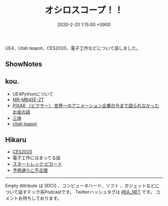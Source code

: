 ﻿---
actor_ids:
  - kou
  - hikaru
audio_file_path: /audio/22.mp3
audio_file_size: 32MB
date: 2020-2-20 1:15:00 +0900
description: UE4、Utah teapot、CES2020、電子工作などについて話しました。
duration: "71:00"
layout: article
title: 22. オシロスコープ！！
---

UE4、Utah teapot、CES2020、電子工作などについて話しました。

## ShowNotes
## kou.
- UE4Pythonについて
- [MR-MB45E-ZT](https://product.rakuten.co.jp/product/-/127800af1a917e926a59a778812d4517/?scid=s_kwa_pla_app&gclid=Cj0KCQiA4NTxBRDxARIsAHyp6gCTw7zKNL9rNTsYM18-2-1i4FeN7G8w4BjkKrxhX_ttn3IktHs_lGMaAjm6EALw_wcB&gclsrc=aw.ds)
- [PIXAR 〈ピクサー〉 世界一のアニメーション企業の今まで語られなかったお金の話](https://www.amazon.co.jp/dp/B07PQDKFMR/ref=dp-kindle-redirect?_encoding=UTF8&btkr=1)
- [三体](https://www.amazon.co.jp/dp/B07TS9XTSD/)
- [Utah teapot](https://ja.wikipedia.org/wiki/Utah_teapot)


## Hikaru
- [CES2020](https://www.ces.tech/International.aspx?lang=ja-jp)
- 電子工作にはまってる話
- [スタートレック:ピカード](https://www.amazon.co.jp/dp/B0843CDST6)
- [予想通りに不合理](https://www.amazon.co.jp/dp/4150503915/)

---

Empty Attribute は 3DCG 、コンピュータハード、ソフト 、ガジェットなどについて話すテック系Podcastです。
Twitterハッシュタグは [#EA_NET](https://twitter.com/intent/tweet?hashtags=EA_Net) です。
コメントお待ちしております。